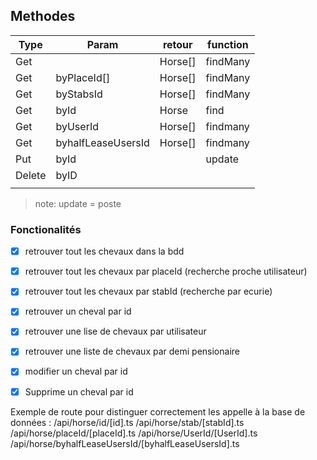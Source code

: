 ## Methodes
| Type   | Param              | retour  | function |
| ------ | ------------------ | ------- | -------- |
| Get    |                    | Horse[] | findMany |
| Get    | byPlaceId[]        | Horse[] | findMany |
| Get    | byStabsId          | Horse[] | findMany |
| Get    | byId               | Horse   | find     |
| Get    | byUserId           | Horse[] | findmany |
| Get    | byhalfLeaseUsersId | Horse[] | findmany |
| Put    | byId               |         | update   |
| Delete | byID               |         |          |
|        |                    |         |          |

> note: update = poste

### Fonctionalités
-[x] retrouver tout les chevaux dans la bdd
-[x] retrouver tout les chevaux par placeId (recherche proche utilisateur)
-[x] retrouver tout les chevaux par stabId (recherche par ecurie)
-[x] retrouver un cheval par id
-[x] retrouver une lise de chevaux par utilisateur
-[x] retrouver une liste de chevaux par demi pensionaire
-[x] modifier un cheval par id
-[x] Supprime un cheval par id
  

Exemple de route pour distinguer correctement les appelle à la base de données :
/api/horse/id/[id].ts
/api/horse/stab/[stabId].ts
/api/horse/placeId/[placeId].ts
/api/horse/UserId/[UserId].ts
/api/horse/byhalfLeaseUsersId/[byhalfLeaseUsersId].ts